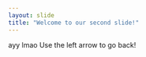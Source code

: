 ```yaml
---
layout: slide
title: "Welcome to our second slide!"
---
```

ayy lmao
Use the left arrow to go back!
